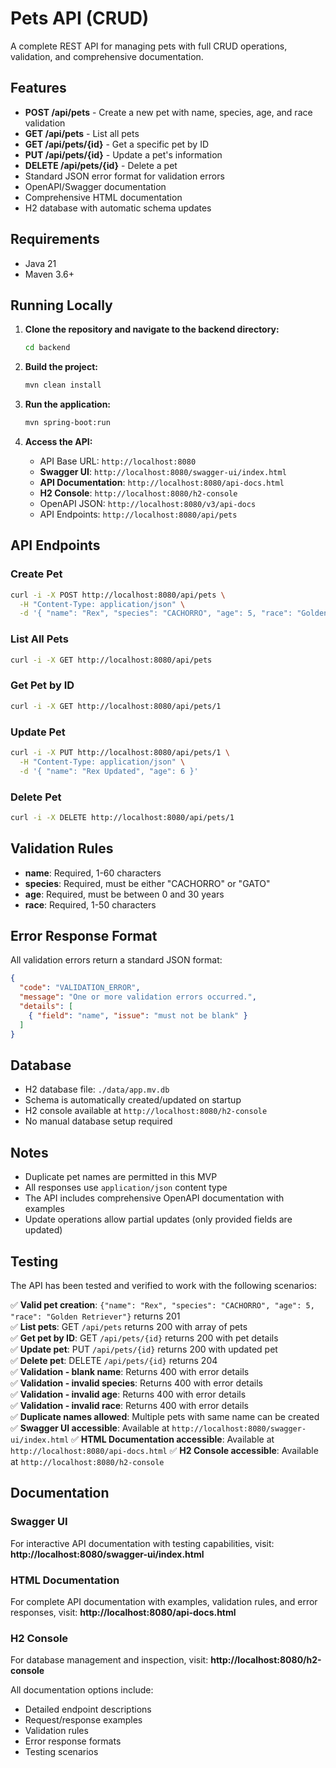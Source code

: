 # Pets API (CRUD)

A complete REST API for managing pets with full CRUD operations, validation, and comprehensive documentation.

## Features

- **POST /api/pets** - Create a new pet with name, species, age, and race validation
- **GET /api/pets** - List all pets
- **GET /api/pets/{id}** - Get a specific pet by ID
- **PUT /api/pets/{id}** - Update a pet's information
- **DELETE /api/pets/{id}** - Delete a pet
- Standard JSON error format for validation errors
- OpenAPI/Swagger documentation
- Comprehensive HTML documentation
- H2 database with automatic schema updates

## Requirements

- Java 21
- Maven 3.6+

## Running Locally

1. **Clone the repository and navigate to the backend directory:**
   ```bash
   cd backend
   ```

2. **Build the project:**
   ```bash
   mvn clean install
   ```

3. **Run the application:**
   ```bash
   mvn spring-boot:run
   ```

4. **Access the API:**
   - API Base URL: `http://localhost:8080`
   - **Swagger UI**: `http://localhost:8080/swagger-ui/index.html`
   - **API Documentation**: `http://localhost:8080/api-docs.html`
   - **H2 Console**: `http://localhost:8080/h2-console`
   - OpenAPI JSON: `http://localhost:8080/v3/api-docs`
   - API Endpoints: `http://localhost:8080/api/pets`

## API Endpoints

### Create Pet
```bash
curl -i -X POST http://localhost:8080/api/pets \
  -H "Content-Type: application/json" \
  -d '{ "name": "Rex", "species": "CACHORRO", "age": 5, "race": "Golden Retriever" }'
```

### List All Pets
```bash
curl -i -X GET http://localhost:8080/api/pets
```

### Get Pet by ID
```bash
curl -i -X GET http://localhost:8080/api/pets/1
```

### Update Pet
```bash
curl -i -X PUT http://localhost:8080/api/pets/1 \
  -H "Content-Type: application/json" \
  -d '{ "name": "Rex Updated", "age": 6 }'
```

### Delete Pet
```bash
curl -i -X DELETE http://localhost:8080/api/pets/1
```

## Validation Rules

- **name**: Required, 1-60 characters
- **species**: Required, must be either "CACHORRO" or "GATO"
- **age**: Required, must be between 0 and 30 years
- **race**: Required, 1-50 characters

## Error Response Format

All validation errors return a standard JSON format:

```json
{
  "code": "VALIDATION_ERROR",
  "message": "One or more validation errors occurred.",
  "details": [
    { "field": "name", "issue": "must not be blank" }
  ]
}
```

## Database

- H2 database file: `./data/app.mv.db`
- Schema is automatically created/updated on startup
- H2 console available at `http://localhost:8080/h2-console`
- No manual database setup required

## Notes

- Duplicate pet names are permitted in this MVP
- All responses use `application/json` content type
- The API includes comprehensive OpenAPI documentation with examples
- Update operations allow partial updates (only provided fields are updated)

## Testing

The API has been tested and verified to work with the following scenarios:

✅ **Valid pet creation**: `{"name": "Rex", "species": "CACHORRO", "age": 5, "race": "Golden Retriever"}` returns 201  
✅ **List pets**: GET `/api/pets` returns 200 with array of pets  
✅ **Get pet by ID**: GET `/api/pets/{id}` returns 200 with pet details  
✅ **Update pet**: PUT `/api/pets/{id}` returns 200 with updated pet  
✅ **Delete pet**: DELETE `/api/pets/{id}` returns 204  
✅ **Validation - blank name**: Returns 400 with error details  
✅ **Validation - invalid species**: Returns 400 with error details  
✅ **Validation - invalid age**: Returns 400 with error details  
✅ **Validation - invalid race**: Returns 400 with error details  
✅ **Duplicate names allowed**: Multiple pets with same name can be created  
✅ **Swagger UI accessible**: Available at `http://localhost:8080/swagger-ui/index.html`
✅ **HTML Documentation accessible**: Available at `http://localhost:8080/api-docs.html`
✅ **H2 Console accessible**: Available at `http://localhost:8080/h2-console`

## Documentation

### Swagger UI
For interactive API documentation with testing capabilities, visit:
**http://localhost:8080/swagger-ui/index.html**

### HTML Documentation
For complete API documentation with examples, validation rules, and error responses, visit:
**http://localhost:8080/api-docs.html**

### H2 Console
For database management and inspection, visit:
**http://localhost:8080/h2-console**

All documentation options include:
- Detailed endpoint descriptions
- Request/response examples
- Validation rules
- Error response formats
- Testing scenarios
